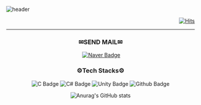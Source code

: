 ![header](https://capsule-render.vercel.app/api?type=Slice&&color=20:FFFACD,100:C5E6A8&customColorList=26&text=Minjun%20Kang&fontColor=757575&desc=Game%20Developer&descSize=21&descAlignY=36&fontAlignY=62&descColor=black&animation=fadeIn&height=180)

<div Align=Right>   
   
[![Hits](https://hits.seeyoufarm.com/api/count/incr/badge.svg?url=https%3A%2F%2Fgithub.com%2Fkangjjun%2Fkangjjun&count_bg=%23B5CFA2&title_bg=%239A9696&icon=ello.svg&icon_color=%23E7E7E7&title=Wellcome&edge_flat=false&)](https://hits.seeyoufarm.com)

</div>

* * *

<div Align=center>   

   
   
   ### ✉**SEND MAIL**✉

   &#160;[![Naver Badge](https://img.shields.io/badge/NAVER-28965A?&style=for-the-badge&logo=naver&logoColor=white)](mailto:dubu_02@naver.com)
   
   ### ⚙**Tech Stacks**⚙   
      
   ![C Badge](https://img.shields.io/badge/C-blue?style=for-the-badge&logo=C&logoColor=white) 
   ![C# Badge](https://img.shields.io/badge/C%23-purple?style=for-the-badge&logo=Csharp&logoColor=white) 
   ![Unity Badge ](https://img.shields.io/badge/Unity-black?style=for-the-badge&logo=Unity&logoColor=ashgray) 
   ![Github Badge](https://img.shields.io/badge/GitHub-666A73?style=for-the-badge&logo=github&logoColor=white)


![Anurag's GitHub stats](https://github-readme-stats.vercel.app/api?username=kangjjun&show_icons=true&theme=ambient_gradient)
</div>
<!--
**kangjjun/kangjjun** is a ✨ _special_ ✨ repository because its `README.md` (this file) appears on your GitHub profile.

Here are some ideas to get you started:



- 🔭 I’m currently working on ...
- 🌱 I’m currently learning ...
- 👯 I’m looking to collaborate on ...
- 🤔 I’m looking for help with ...
- 💬 Ask me about ...
- 📫 How to reach me: ...
- 😄 Pronouns: ...
- ⚡ Fun fact: ...
-->
